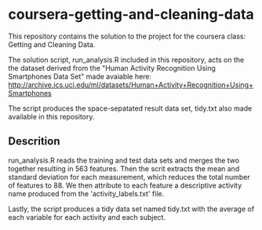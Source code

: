 coursera-getting-and-cleaning-data
==================================

This repository contains the solution to the project for the coursera class: Getting and Cleaning Data.

The solution script, run_analysis.R included in this repository, acts on the the dataset derived from the "Human Activity Recognition Using Smartphones Data Set" made avaiable here: http://archive.ics.uci.edu/ml/datasets/Human+Activity+Recognition+Using+Smartphones

The script produces the space-sepatated result data set, tidy.txt also made available in this repository.

Descrition
----------
run_analysis.R reads the training and test data sets and merges the two together resulting in 563 features. Then the scrit extracts the mean and standard deviation for each measurement, which reduces the total number of features to 88. 
We then attribute to each feature a descriptive activity name produced from the 'activity_labels.txt' file.

Lastly, the script produces a tidy data set named tidy.txt with the average of each variable for each activity and each subject.


